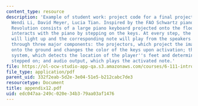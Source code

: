 ```yaml
---
content_type: resource
description: 'Example of student work: project code for a final project by Helen Liang,
  Wendi Li, David Meyer, Lucia Tian. Inspired by the FAO Schwartz piano, Piano Dance
  Revolution consists of a large piano keyboard projected onto the floor. The user
  interacts with the piano by stepping on the keys. At every step, the activated keys
  will light up and the corresponding note will play from the speakers. This is accomplished
  through three major components: the projectors, which project the image of the piano
  onto the ground and changes the color of the keys upon activation; the motion detection
  system, which detects the location of the player''s feet and determines the key
  stepped on; and audio output, which plays the activated note.'
file: https://ol-ocw-studio-app-qa.s3.amazonaws.com/courses/6-111-introductory-digital-systems-laboratory-spring-2006/edc047aa249c020e34b379aa03af1476_appendix12.pdf
file_type: application/pdf
parent_uid: 332f2eab-5d2e-3e04-51e5-b212cabc7de3
resourcetype: Document
title: appendix12.pdf
uid: edc047aa-249c-020e-34b3-79aa03af1476
---
```


